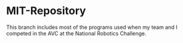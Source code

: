 # MIT-Repository
This branch includes most of the programs used when my team and I competed in the AVC at the National Robotics Challenge.
